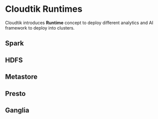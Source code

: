 # Cloudtik Runtimes

Cloudtik introduces **Runtime** concept to deploy different analytics and AI framework to deploy into clusters.

## Spark

## HDFS

## Metastore

## Presto

## Ganglia
